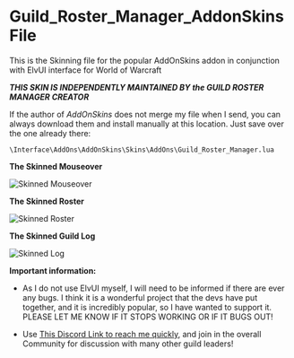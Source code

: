 # Guild_Roster_Manager_AddonSkinsFile
This is the Skinning file for the popular AddOnSkins addon in conjunction with ElvUI interface for World of Warcraft

***THIS SKIN IS INDEPENDENTLY MAINTAINED BY the GUILD ROSTER MANAGER CREATOR***

If the author of *AddOnSkins* does not merge my file when I send, you can always download them and install manually at this location. Just save over the one already there:

```\Interface\AddOns\AddOnSkins\Skins\AddOns\Guild_Roster_Manager.lua```

**The Skinned Mouseover**

![Skinned Mouseover](https://i.imgur.com/tl9HvQu.jpg)

**The Skinned Roster**

![Skinned Roster](https://i.imgur.com/wEMl7Ts.jpg)

**The Skinned Guild Log**

![Skinned Log](https://i.imgur.com/1Aqjf0y.jpg)

**Important information:**

* As I do not use ElvUI myself, I will need to be informed if there are ever any bugs. I think it is a wonderful project that the devs have put together, and it is incredibly popular, so I have wanted to support it. PLEASE LET ME KNOW IF IT STOPS WORKING OR IF IT BUGS OUT!

* Use [This Discord Link to reach me quickly](https://discord.gg/wA7bPUfZuK), and join in the overall Community for discussion with many other guild leaders!